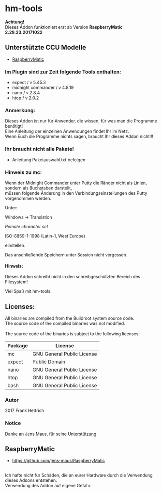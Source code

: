 # hm-tools
<B>Achtung!</B> <br>
Dieses Addon funktioniert erst ab Version <B>RaspberryMatic 2.29.23.20171022</B><br>

## Unterstützte CCU Modelle
* [RaspberryMatic](http://homematic-forum.de/forum/viewtopic.php?f=56&t=26917)

### Im Plugin sind zur Zeit folgende Tools enthalten:

* expect / v 5.45.3
* midnight commander / v 4.8.19
* nano / v 2.8.4
* htop / v 2.0.2

### Anmerkung:
Dieses Addon ist nur für Anwender, die wissen, für was man die Programme benötigt!<br>
Eine Anleitung der einzelnen Anwendungen findet Ihr im Netz.<br>
Wenn Euch die Programme nichts sagen, braucht Ihr dieses Addon nicht!!!<br>

### Ihr braucht nicht alle Pakete!

* Anleitung Paketauswahl.txt befolgen

### Hinweis zu mc:
Wenn der Midnight Commander unter Putty die Ränder nicht als Linien, sondern als Buchstaben darstellt,<br>
müssen folgende Änderung in den Verbindungseinstellungen des Putty vorgenommen werden.<br>

Unter:

Windows -> Translation

*Remote character set*

ISO-8859-1-1998 (Latin-1, West Europe)

einstellen.

Das anschließende Speichern unter Session nicht vergessen.

#### Hinweis:
Dieses Addon schreibt nicht in den schreibgeschützten Bereich des Filesystem!

Viel Spaß mit hm-tools.

## Licenses:
All binaries are compiled from the Buildroot system source code.<br>
The source code of the compiled binaries was not modified.<br>
<br>
The source code of the binaries is subject to the following licenses:<br>

| Package | License |
| ------------- | ------------- |
| mc | GNU General Public License |
| expect | Public Domain |
| nano | GNU General Public License |
| htop | GNU General Public License |
| bash | GNU General Public License |

### Autor
2017 Frank Hettrich

### Notice
Danke an Jens Maus, für seine Unterstützung.
## RaspberryMatic
* https://github.com/jens-maus/RaspberryMatic<br>
<br>
Ich hafte nicht für Schäden, die an eurer Hardware
durch die Verwendung dieses Addons entstehen.<br>
Verwendung des Addon auf eigene Gefahr.
